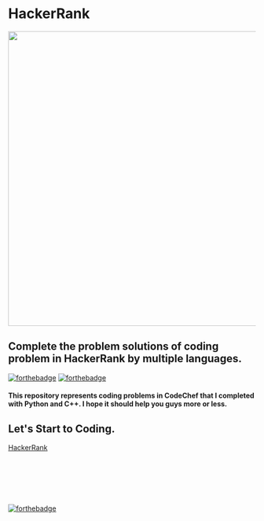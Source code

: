 # HackerRank

<p align="center">
  <img width=600 src="https://user-images.githubusercontent.com/78087668/115965177-ff5ab200-a551-11eb-8d47-489e3ea7091b.png">
</p>

## Complete the problem solutions of coding problem in HackerRank by multiple languages.

[![forthebadge](https://forthebadge.com/images/badges/made-with-python.svg)](https://forthebadge.com)
[![forthebadge](https://forthebadge.com/images/badges/made-with-c-plus-plus.svg)](https://forthebadge.com)

#### This repository represents coding problems in CodeChef that I completed with Python and C++. I hope it should help you guys more or less.

## Let's Start to Coding.
  [HackerRank](https://www.hackerrank.com)

<p>&nbsp;</p>
<p>&nbsp;</p>
<p>&nbsp;</p>


[![forthebadge](https://forthebadge.com/images/badges/ctrl-c-ctrl-v.svg)](https://forthebadge.com)
